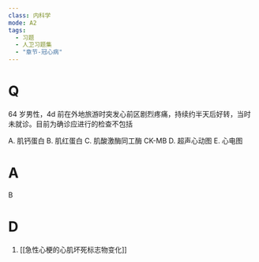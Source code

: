 ```yaml
---
class: 内科学
mode: A2
tags:
  - 习题
  - 人卫习题集
  - "章节-冠心病"
---
```


# Q
64 岁男性，4d 前在外地旅游时突发心前区剧烈疼痛，持续约半天后好转，当时未就诊。目前为确诊应进行的检查不包括

A. 肌钙蛋白 
B. 肌红蛋白
C. 肌酸激酶同工酶 CK-MB 
D. 超声心动图
E. 心电图
# A
B

# D
1. [[急性心梗的心肌坏死标志物变化]]